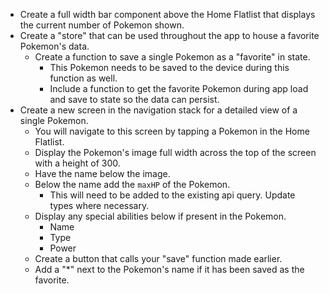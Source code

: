 - Create a full width bar component above the Home Flatlist that displays the current number of Pokemon shown.
- Create a "store" that can be used throughout the app to house a favorite Pokemon's data.
  - Create a function to save a single Pokemon as a "favorite" in state.
    - This Pokemon needs to be saved to the device during this function as well.
    - Include a function to get the favorite Pokemon during app load and save to state so the data can persist.
- Create a new screen in the navigation stack for a detailed view of a single Pokemon.
  - You will navigate to this screen by tapping a Pokemon in the Home Flatlist.
  - Display the Pokemon's image full width across the top of the screen with a height of 300.
  - Have the name below the image.
  - Below the name add the `maxHP` of the Pokemon.
    - This will need to be added to the existing api query. Update types where necessary.
  - Display any special abilities below if present in the Pokemon.
    - Name
    - Type
    - Power
  - Create a button that calls your "save" function made earlier.
  - Add a "*" next to the Pokemon's name if it has been saved as the favorite.
